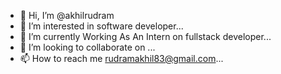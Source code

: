 - 👋 Hi, I’m @akhilrudram
- 👀 I’m interested in software developer...
- 🌱 I’m currently Working As An Intern on  fullstack developer...
- 💞️ I’m looking to collaborate on ...
- 📫 How to reach me rudramakhil83@gmail.com...

<!---
akhilrudram/akhilrudram is a ✨ special ✨ repository because its `README.md` (this file) appears on your GitHub profile.
You can click the Preview link to take a look at your changes.
--->
